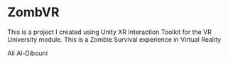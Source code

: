 # ZombVR
This is a project I created using Unity XR Interaction Toolkit for the VR University module. This is a Zombie Survival experience in Virtual Reality

Ali Al-Dibouni
